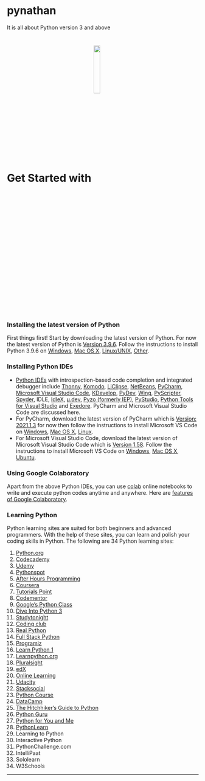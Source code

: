 # pynathan
It is all about Python version 3 and above

# Get Started with <img align="center" src="https://www.python.org/static/community_logos/python-logo-generic.svg" width="18%" height="18%">

### Installing the latest version of Python

First things first! Start by downloading the latest version of Python. For now the latest version of Python is [Version 3.9.6](https://www.python.org/downloads/). Follow the instructions to install Python 3.9.6 on [Windows](https://www.python.org/downloads/windows/), [Mac OS X](https://www.python.org/downloads/mac-osx/), [Linux/UNIX](https://www.python.org/downloads/source/), [Other](https://www.python.org/download/other/).

### Installing Python IDEs

- [Python IDEs](https://wiki.python.org/moin/IntegratedDevelopmentEnvironments) with introspection-based code completion and integrated debugger include [Thonny](http://thonny.org/), [Komodo](https://wiki.python.org/moin/Komodo), [LiClipse](http://www.liclipse.com/), [NetBeans](https://wiki.python.org/moin/NetBeans), [PyCharm](http://www.jetbrains.com/pycharm/), [Microsoft Visual Studio Code](https://code.visualstudio.com/Download), [KDevelop](http://kdevelop.org/), [PyDev](https://wiki.python.org/moin/PyDev), [Wing](http://wingware.com/), [PyScripter](http://code.google.com/p/pyscripter/), [Spyder](https://www.spyder-ide.org/), IDLE, [IdleX](http://idlex.sourceforge.net/), [µ.dev](http://sakurastudio.yolasite.com/micro-dev.php), [Pyzo (formerly IEP)](http://www.pyzo.org/), [PyStudio](http://code.google.com/p/editra-plugins/wiki/PyStudio), [Python Tools for Visual Studio](https://www.visualstudio.com/vs/python/) and [Exedore](http://celestialteapot.com/exedore/). PyCharm and Microsoft Visual Studio Code are discussed here. 
- For PyCharm, download the latest version of PyCharm which is [Version: 2021.1.3](https://www.jetbrains.com/pycharm/download/) for now then follow the instructions to install Microsoft VS Code on [Windows](https://www.jetbrains.com/pycharm/download/download-thanks.html?platform=windows&code=PCC), [Mac OS X](https://www.jetbrains.com/pycharm/download/download-thanks.html?platform=mac&code=PCC), [Linux](https://www.jetbrains.com/pycharm/download/download-thanks.html?platform=linux&code=PCC).
- For Microsoft Visual Studio Code, download the latest version of Microsoft Visual Studio Code which is [Version 1.58](https://code.visualstudio.com/updates). Follow the instructions to install Microsoft VS Code on [Windows](https://code.visualstudio.com/docs/?dv=win), [Mac OS X](https://code.visualstudio.com/docs/?dv=osx), [Ubuntu](https://code.visualstudio.com/docs/?dv=linux64_deb).

### Using Google Colaboratory 

Apart from the above Python IDEs, you can use [colab](https://colab.research.google.com/notebooks/) online notebooks to write and execute python codes anytime and anywhere. Here are [features of Google Colaboratory](https://colab.research.google.com/notebooks/basic_features_overview.ipynb).

### Learning Python

Python learning sites are suited for both beginners and advanced programmers. With the help of these sites, you can learn and polish your coding skills in Python. The following are 34 Python learning sites:
1. [Python.org](https://wiki.python.org/moin/BeginnersGuide/Programmers)
2. [Codecademy](https://www.codecademy.com/catalog/language/python)
3. [Udemy](https://www.udemy.com/course/python-for-beginners-learn-all-the-basics-of-python/)
4. [Pythonspot](https://pythonspot.com/)
5. [After Hours Programming](https://www.afterhoursprogramming.com/tutorial/python/)
6. [Coursera](https://www.coursera.org/courses?query=python)
7. [Tutorials Point](https://www.tutorialspoint.com/python3/index.htm)
8. [Codementor](https://www.codementor.io/collections/learn-python-online-bwbc63ulz)
9. [Google’s Python Class](https://developers.google.com/edu/python)
10. [Dive Into Python 3](https://diveintopython3.problemsolving.io/)
11. [Studytonight](https://www.studytonight.com/python/)
12. [Coding club](https://ourcodingclub.github.io/tutorials/python_crash_course/)
13. [Real Python](https://realpython.com/)
14. [Full Stack Python](https://www.fullstackpython.com/)
15. [Programiz](https://www.programiz.com/python-programming)
16. [Learn Python 1](https://www.programiz.com/python-programming)
17. [Learnpython.org](https://www.learnpython.org/)
18. [Pluralsight](https://www.pluralsight.com/courses/python-getting-started?aid=7010a000002LUv2AAG&promo=&utm_source=non_branded&utm_medium=digital_paid_search_google&utm_campaign=XYZ_EMEA_Dynamic&utm_content=&cq_cmp=1576650371&gclid=CjwKCAjwos-HBhB3EiwAe4xM9ymzDD8WPlzjeNoyZ3WpzwSKBnJgWmKyKeC95tl2Y6rhTbqEir6egBoClgkQAvD_BwE)
19. [edX](https://www.edx.org/learn/python)
20. [Online Learning](https://online-learning.harvard.edu/subject/python)
21. [Udacity](https://www.udacity.com/course/introduction-to-python--ud1110)
22. [Stacksocial](https://stacksocial.com/sales/python-for-beginners-2017?utm_source=google&utm_medium=cpc&utm_campaign=10753222727&utm_term=&gclid=CjwKCAjwos-HBhB3EiwAe4xM9wj4b8bcJu4fbj7JFnkaLWiLkaEiyZl_7DebsW4FpG-efJFpKu0_HxoCOj0QAvD_BwE)
23. [Python Course](https://www.python-course.eu/)
24. [DataCamp](https://www.datacamp.com/courses/intro-to-python-for-data-science?utm_source=adwords_ppc&utm_campaignid=12492439802&utm_adgroupid=122563402721&utm_device=c&utm_keyword=guide%20python%20language&utm_matchtype=b&utm_network=g&utm_adpostion=&utm_creative=504154682782&utm_targetid=aud-743261776262:kwd-1189985826958&utm_loc_interest_ms=&utm_loc_physical_ms=1012831&gclid=CjwKCAjwos-HBhB3EiwAe4xM9zDYgCTFbbattpyG-z_XkP0bvH3dXI2CZDOf374trxdr7Rlcwij4FBoCBdoQAvD_BwE)
25. [The Hitchhiker’s Guide to Python](https://docs.python-guide.org/)
26. [Python Guru](https://thepythonguru.com/)
27. [Python for You and Me](https://pymbook.readthedocs.io/en/latest/)
28. [PythonLearn](https://github.com/SabiKov/PythonLearn)
29. Learning to Python
30. Interactive Python
31. PythonChallenge.com
32. IntelliPaat
33. Sololearn
34. W3Schools

<hr>
